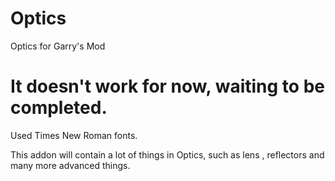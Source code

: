 # Optics
Optics for Garry's Mod
# It doesn't work for now, waiting to be completed.

Used Times New Roman fonts.

This addon will contain a lot of things in Optics, such as lens , reflectors and many more advanced things.